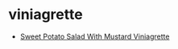# viniagrette

 * [Sweet Potato Salad With Mustard Viniagrette](index/s/sweet-potato-salad-with-mustard-viniagrette-108180.json)
